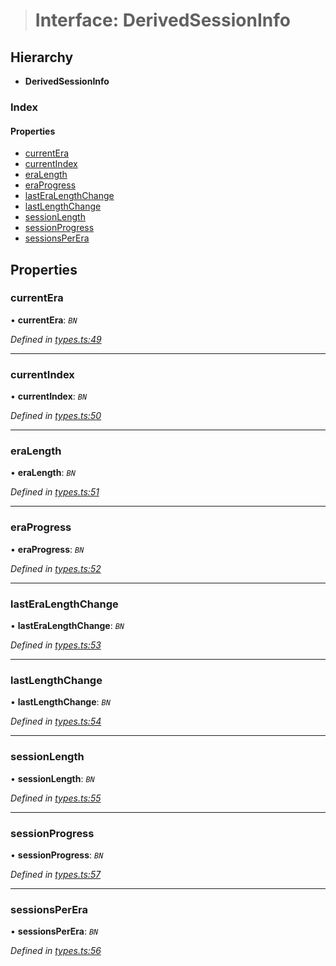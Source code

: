 > # Interface: DerivedSessionInfo

## Hierarchy

* **DerivedSessionInfo**

### Index

#### Properties

* [currentEra](_types_.derivedsessioninfo.md#currentera)
* [currentIndex](_types_.derivedsessioninfo.md#currentindex)
* [eraLength](_types_.derivedsessioninfo.md#eralength)
* [eraProgress](_types_.derivedsessioninfo.md#eraprogress)
* [lastEraLengthChange](_types_.derivedsessioninfo.md#lasteralengthchange)
* [lastLengthChange](_types_.derivedsessioninfo.md#lastlengthchange)
* [sessionLength](_types_.derivedsessioninfo.md#sessionlength)
* [sessionProgress](_types_.derivedsessioninfo.md#sessionprogress)
* [sessionsPerEra](_types_.derivedsessioninfo.md#sessionsperera)

## Properties

###  currentEra

• **currentEra**: *`BN`*

*Defined in [types.ts:49](https://github.com/polkadot-js/api/blob/3b339a2/packages/api-derive/src/types.ts#L49)*

___

###  currentIndex

• **currentIndex**: *`BN`*

*Defined in [types.ts:50](https://github.com/polkadot-js/api/blob/3b339a2/packages/api-derive/src/types.ts#L50)*

___

###  eraLength

• **eraLength**: *`BN`*

*Defined in [types.ts:51](https://github.com/polkadot-js/api/blob/3b339a2/packages/api-derive/src/types.ts#L51)*

___

###  eraProgress

• **eraProgress**: *`BN`*

*Defined in [types.ts:52](https://github.com/polkadot-js/api/blob/3b339a2/packages/api-derive/src/types.ts#L52)*

___

###  lastEraLengthChange

• **lastEraLengthChange**: *`BN`*

*Defined in [types.ts:53](https://github.com/polkadot-js/api/blob/3b339a2/packages/api-derive/src/types.ts#L53)*

___

###  lastLengthChange

• **lastLengthChange**: *`BN`*

*Defined in [types.ts:54](https://github.com/polkadot-js/api/blob/3b339a2/packages/api-derive/src/types.ts#L54)*

___

###  sessionLength

• **sessionLength**: *`BN`*

*Defined in [types.ts:55](https://github.com/polkadot-js/api/blob/3b339a2/packages/api-derive/src/types.ts#L55)*

___

###  sessionProgress

• **sessionProgress**: *`BN`*

*Defined in [types.ts:57](https://github.com/polkadot-js/api/blob/3b339a2/packages/api-derive/src/types.ts#L57)*

___

###  sessionsPerEra

• **sessionsPerEra**: *`BN`*

*Defined in [types.ts:56](https://github.com/polkadot-js/api/blob/3b339a2/packages/api-derive/src/types.ts#L56)*